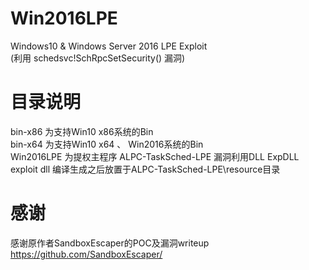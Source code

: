 # Win2016LPE
Windows10 &amp; Windows Server 2016 LPE Exploit</br>
(利用 schedsvc!SchRpcSetSecurity() 漏洞)</br>
# 目录说明
bin-x86 为支持Win10 x86系统的Bin</br>
bin-x64 为支持Win10 x64 、 Win2016系统的Bin</br>
Win2016LPE 为提权主程序
ALPC-TaskSched-LPE 漏洞利用DLL
ExpDLL  exploit dll 编译生成之后放置于ALPC-TaskSched-LPE\resource目录
# 感谢
感谢原作者SandboxEscaper的POC及漏洞writeup</br>
https://github.com/SandboxEscaper/</br>

